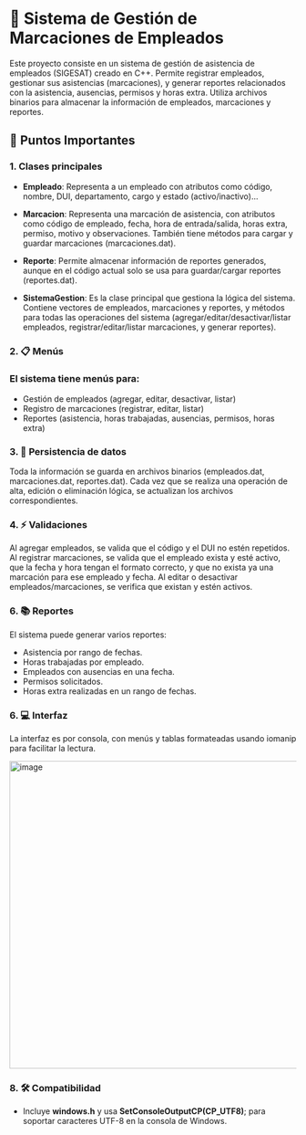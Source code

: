 # 🚀 Sistema de Gestión de Marcaciones de Empleados
Este proyecto consiste en un sistema de gestión de asistencia de empleados (SIGESAT) creado en C++. Permite registrar empleados, gestionar sus asistencias (marcaciones), y generar reportes relacionados con la asistencia, ausencias, permisos y horas extra. Utiliza archivos binarios para almacenar la información de empleados, marcaciones y reportes.


## 📝 Puntos Importantes
### 1. Clases principales
- **Empleado**: Representa a un empleado con atributos como código, nombre, DUI, departamento, cargo y estado (activo/inactivo)...

- **Marcacion**: Representa una marcación de asistencia, con atributos como código de empleado, fecha, hora de entrada/salida, horas extra, permiso, motivo y observaciones. También tiene métodos para cargar y guardar marcaciones (marcaciones.dat).

- **Reporte**: Permite almacenar información de reportes generados, aunque en el código actual solo se usa para guardar/cargar reportes (reportes.dat).

- **SistemaGestion**: Es la clase principal que gestiona la lógica del sistema. Contiene vectores de empleados, marcaciones y reportes, y métodos para todas las operaciones del sistema (agregar/editar/desactivar/listar empleados, registrar/editar/listar marcaciones, y generar reportes).

### 2. 📋 Menús
### El sistema tiene menús para:

- Gestión de empleados (agregar, editar, desactivar, listar)
- Registro de marcaciones (registrar, editar, listar)
- Reportes (asistencia, horas trabajadas, ausencias, permisos, horas extra)

### 3. 📝 Persistencia de datos
Toda la información se guarda en archivos binarios (empleados.dat, marcaciones.dat, reportes.dat). Cada vez que se realiza una operación de alta, edición o eliminación lógica, se actualizan los archivos correspondientes.

### 4. ⚡ Validaciones
Al agregar empleados, se valida que el código y el DUI no estén repetidos.
Al registrar marcaciones, se valida que el empleado exista y esté activo, que la fecha y hora tengan el formato correcto, y que no exista ya una marcación para ese empleado y fecha.
Al editar o desactivar empleados/marcaciones, se verifica que existan y estén activos.

### 6. 📚 Reportes

El sistema puede generar varios reportes:

- Asistencia por rango de fechas.
- Horas trabajadas por empleado.
- Empleados con ausencias en una fecha.
- Permisos solicitados.
- Horas extra realizadas en un rango de fechas.
  
### 6. 💻 Interfaz
La interfaz es por consola, con menús y tablas formateadas usando iomanip para facilitar la lectura.

<img width="1062" height="539" alt="image" src="https://github.com/user-attachments/assets/9d55b4f5-003e-4f8f-8db5-d6277918f69a" />

### 8. 🛠️ Compatibilidad
- Incluye **windows.h** y usa **SetConsoleOutputCP(CP_UTF8)**; para soportar caracteres UTF-8 en la consola de Windows.
